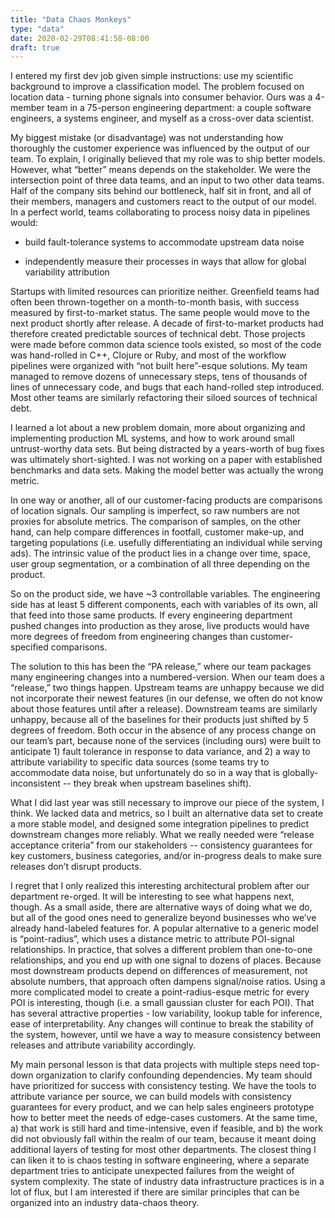 ```yaml
---
title: "Data Chaos Monkeys"
type: "data"
date: 2020-02-29T08:41:58-08:00
draft: true
---
```


I entered my first dev job given simple instructions: use my scientific
background to improve a classification model. The problem focused on location
data - turning phone signals into consumer behavior. Ours was a 4-member team in
a 75-person engineering department: a couple software engineers, a systems
engineer, and myself as a cross-over data scientist.

My biggest mistake (or disadvantage) was not understanding how thoroughly the
customer experience was influenced by the output of our team. To explain, I
originally believed that my role was to ship better models. However, what
“better” means depends on the stakeholder. We were the intersection point of
three data teams, and an input to two other data teams. Half of the company sits
behind our bottleneck, half sit in front, and all of their members, managers and
customers react to the output of our model.  In a perfect world, teams
collaborating to process noisy data in pipelines would:

* build fault-tolerance systems to accommodate upstream data noise

* independently measure their processes in ways that allow for
       global variability attribution

Startups with limited resources can prioritize neither. Greenfield teams had
often been thrown-together on a month-to-month basis, with success measured by
first-to-market status. The same people would move to the next product shortly
after release. A decade of first-to-market products had therefore created
predictable sources of technical debt.  Those projects were made before common
data science tools existed, so most of the code was hand-rolled in C++, Clojure
or Ruby, and most of the workflow pipelines were organized with “not built
here”-esque solutions. My team managed to remove dozens of unnecessary steps,
tens of thousands of lines of unnecessary code, and bugs that each hand-rolled
step introduced. Most other teams are similarly refactoring their siloed sources
of technical debt.

I learned a lot about a new problem domain, more about organizing and
implementing production ML systems, and how to work around small untrust-worthy
data sets. But being distracted by a years-worth of bug fixes was ultimately
short-sighted. I was not working on a paper with established benchmarks and data
sets. Making the model better was actually the wrong metric.

In one way or another, all of our customer-facing products are comparisons of
location signals. Our sampling is imperfect, so raw numbers are not proxies for
absolute metrics. The comparison of samples, on the other hand, can help compare
differences in footfall, customer make-up, and targeting populations (i.e.
usefully differentiating an individual while serving ads). The intrinsic value
of the product lies in a change over time, space, user group segmentation, or a
combination of all three depending on the product.

So on the product side, we have ~3 controllable variables. The engineering side
has at least 5 different components, each with variables of its own, all that
feed into those same products. If every engineering department pushed changes
into production as they arose, live products would have more degrees of freedom
from engineering changes than customer-specified comparisons.

The solution to this has been the “PA release,” where our team packages many
engineering changes into a numbered-version. When our team does a  “release,”
two things happen. Upstream teams are unhappy because we did not incorporate
their newest features (in our defense, we often do not know about those features
until after a release). Downstream teams are similarly unhappy, because all of
the baselines for their products just shifted by 5 degrees of freedom. Both
occur in the absence of any process change on our team’s part, because none of
the services (including ours) were built to anticipate 1) fault tolerance in
response to data variance, and 2) a way to attribute variability to specific
data sources (some teams try to accommodate data noise, but unfortunately do so
in a way that is globally-inconsistent -- they break when upstream baselines
shift).

What I did last year was still necessary to improve our piece of the system, I
think. We lacked data and metrics, so I built an alternative data set to create
a more stable model, and designed some integration pipelines to predict
downstream changes more reliably. What we really needed were “release acceptance
criteria” from our stakeholders -- consistency guarantees for key customers,
business categories, and/or in-progress deals to make sure releases don’t
disrupt products. 

I regret that I only realized this interesting architectural problem after our
department re-orged. It will be interesting to see what happens next, though.
As a small aside, there are alternative ways of doing what we do, but all of the
good ones need to generalize beyond businesses who we’ve already hand-labeled
features for. A popular alternative to a generic model is “point-radius”, which
uses a distance metric to attribute POI-signal relationships. In practice, that
solves a different problem than one-to-one relationships, and you end up with
one signal to dozens of places. Because most downstream products depend on
differences of measurement, not absolute numbers, that approach often dampens
signal/noise ratios. Using a more complicated model to create a
point-radius-esque metric for every POI is interesting, though (i.e. a small
gaussian cluster for each POI). That has several attractive properties - low
variability, lookup table for inference, ease of interpretability. Any changes
will continue to break the stability of the system, however, until we have a way
to measure consistency between releases and attribute variability accordingly.

My main personal lesson is that data projects with multiple steps need top-down
organization to clarify confounding dependencies. My team should have
prioritized for success with consistency testing. We have the tools to attribute
variance per source, we can build models with consistency guarantees for every
product, and we can help sales engineers prototype how to better meet the needs
of edge-cases customers. At the same time, a) that work is still hard and
time-intensive, even if feasible, and b) the work did not obviously fall within
the realm of our team, because it meant doing additional layers of testing for
most other departments. The closest thing I can liken it to is chaos testing in
software engineering, where a separate department tries to anticipate unexpected
failures from the weight of system complexity. The state of industry data
infrastructure practices is in a lot of flux, but I am interested if there are
similar principles that can be organized into an industry data-chaos theory.

